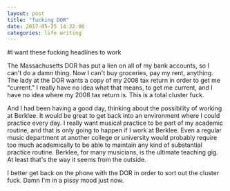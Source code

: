 ```yaml
---
layout: post
title: "fucking DOR"
date: 2017-05-25 14:22:00
categories: life writing
---
```


#I want these fucking headlines to work

The Massachusetts DOR has put a lien on all of my bank accounts, so I can't do a damn thing. Now I can't buy groceries, pay my rent, anything. The lady at the DOR wants a copy of my 2008 tax return in order to get me "current." I really have no idea what that means, to get me current, and I have no idea where my 2008 tax return is. This is a total cluster fuck.

And I had been having a good day, thinking about the possibility of working at Berklee. It would be great to get back into an environment where I could practice every day. I really want musical practice to be part of my academic routine, and that is only going to happen if I work at Berklee. Even a regular music department at another college or university would probably require too much academically to be able to maintain any kind of substantial practice routine. Berklee, for many musicians, is the ultimate teaching gig. At least that's the way it seems from the outside.

I better get back on the phone with the DOR in order to sort out the cluster fuck. Damn I'm in a pissy mood just now.
